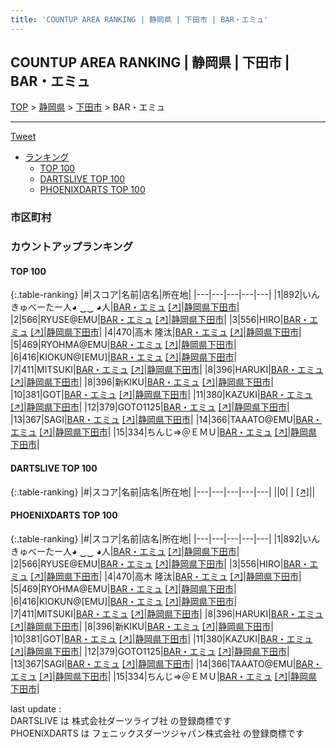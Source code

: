 ```yaml
---
title: 'COUNTUP AREA RANKING | 静岡県 | 下田市 | BAR・エミュ'
---
```

## COUNTUP AREA RANKING | 静岡県 | 下田市 | BAR・エミュ

[TOP](/darts/rank/) > [静岡県](/darts/rank/静岡県/) > [下田市](/darts/rank/静岡県/下田市/) > BAR・エミュ

___

<a href="https://twitter.com/share?ref_src=twsrc%5Etfw" data-text="COUNTUP AREA RANKING | 静岡県下田市BAR・エミュ" class="twitter-share-button" data-hashtags="DARTSLIVE,PHOENIXDARTS,darts,ダーツ" data-show-count="false">Tweet</a>

* [ランキング](#カウントアップランキング)
    * [TOP 100](#top-100)
    * [DARTSLIVE TOP 100](#dartslive-top-100)
    * [PHOENIXDARTS TOP 100](#phoenixdarts-top-100)

### 市区町村

<ul>

</ul>

### カウントアップランキング

#### TOP 100



{:.table-ranking}
|#|スコア|名前|店名|所在地|
|---|---|---|---|---|
|1|892|<span class="rank-name-pd">いんきゅべーたー人◕ ‿‿ ◕人</span>|<a href="/darts/rank/shops/8626.html">BAR・エミュ</a> <a href="https://vs.phoenixdarts.com/jp/shop/shopDetailInfo/s_8626?s_seq=8626">[↗]</a>|<a href="/darts/rank/静岡県/下田市">静岡県下田市</a>|
|2|566|<span class="rank-name-pd">RYUSE@EMU</span>|<a href="/darts/rank/shops/8626.html">BAR・エミュ</a> <a href="https://vs.phoenixdarts.com/jp/shop/shopDetailInfo/s_8626?s_seq=8626">[↗]</a>|<a href="/darts/rank/静岡県/下田市">静岡県下田市</a>|
|3|556|<span class="rank-name-pd">HIRO</span>|<a href="/darts/rank/shops/8626.html">BAR・エミュ</a> <a href="https://vs.phoenixdarts.com/jp/shop/shopDetailInfo/s_8626?s_seq=8626">[↗]</a>|<a href="/darts/rank/静岡県/下田市">静岡県下田市</a>|
|4|470|<span class="rank-name-pd"><span class="pro-icon-pd"></span>高木 隆汰</span>|<a href="/darts/rank/shops/8626.html">BAR・エミュ</a> <a href="https://vs.phoenixdarts.com/jp/shop/shopDetailInfo/s_8626?s_seq=8626">[↗]</a>|<a href="/darts/rank/静岡県/下田市">静岡県下田市</a>|
|5|469|<span class="rank-name-pd">RYOHMA@EMU</span>|<a href="/darts/rank/shops/8626.html">BAR・エミュ</a> <a href="https://vs.phoenixdarts.com/jp/shop/shopDetailInfo/s_8626?s_seq=8626">[↗]</a>|<a href="/darts/rank/静岡県/下田市">静岡県下田市</a>|
|6|416|<span class="rank-name-pd">KIOKUN@[EMU]</span>|<a href="/darts/rank/shops/8626.html">BAR・エミュ</a> <a href="https://vs.phoenixdarts.com/jp/shop/shopDetailInfo/s_8626?s_seq=8626">[↗]</a>|<a href="/darts/rank/静岡県/下田市">静岡県下田市</a>|
|7|411|<span class="rank-name-pd">MITSUKI</span>|<a href="/darts/rank/shops/8626.html">BAR・エミュ</a> <a href="https://vs.phoenixdarts.com/jp/shop/shopDetailInfo/s_8626?s_seq=8626">[↗]</a>|<a href="/darts/rank/静岡県/下田市">静岡県下田市</a>|
|8|396|<span class="rank-name-pd">HARUKI</span>|<a href="/darts/rank/shops/8626.html">BAR・エミュ</a> <a href="https://vs.phoenixdarts.com/jp/shop/shopDetailInfo/s_8626?s_seq=8626">[↗]</a>|<a href="/darts/rank/静岡県/下田市">静岡県下田市</a>|
|8|396|<span class="rank-name-pd">新KIKU</span>|<a href="/darts/rank/shops/8626.html">BAR・エミュ</a> <a href="https://vs.phoenixdarts.com/jp/shop/shopDetailInfo/s_8626?s_seq=8626">[↗]</a>|<a href="/darts/rank/静岡県/下田市">静岡県下田市</a>|
|10|381|<span class="rank-name-pd">GOT</span>|<a href="/darts/rank/shops/8626.html">BAR・エミュ</a> <a href="https://vs.phoenixdarts.com/jp/shop/shopDetailInfo/s_8626?s_seq=8626">[↗]</a>|<a href="/darts/rank/静岡県/下田市">静岡県下田市</a>|
|11|380|<span class="rank-name-pd">KAZUKI</span>|<a href="/darts/rank/shops/8626.html">BAR・エミュ</a> <a href="https://vs.phoenixdarts.com/jp/shop/shopDetailInfo/s_8626?s_seq=8626">[↗]</a>|<a href="/darts/rank/静岡県/下田市">静岡県下田市</a>|
|12|379|<span class="rank-name-pd">GOTO1125</span>|<a href="/darts/rank/shops/8626.html">BAR・エミュ</a> <a href="https://vs.phoenixdarts.com/jp/shop/shopDetailInfo/s_8626?s_seq=8626">[↗]</a>|<a href="/darts/rank/静岡県/下田市">静岡県下田市</a>|
|13|367|<span class="rank-name-pd">SAGI</span>|<a href="/darts/rank/shops/8626.html">BAR・エミュ</a> <a href="https://vs.phoenixdarts.com/jp/shop/shopDetailInfo/s_8626?s_seq=8626">[↗]</a>|<a href="/darts/rank/静岡県/下田市">静岡県下田市</a>|
|14|366|<span class="rank-name-pd">TAAATO@EMU</span>|<a href="/darts/rank/shops/8626.html">BAR・エミュ</a> <a href="https://vs.phoenixdarts.com/jp/shop/shopDetailInfo/s_8626?s_seq=8626">[↗]</a>|<a href="/darts/rank/静岡県/下田市">静岡県下田市</a>|
|15|334|<span class="rank-name-pd">ちんじ⇒＠ＥＭＵ</span>|<a href="/darts/rank/shops/8626.html">BAR・エミュ</a> <a href="https://vs.phoenixdarts.com/jp/shop/shopDetailInfo/s_8626?s_seq=8626">[↗]</a>|<a href="/darts/rank/静岡県/下田市">静岡県下田市</a>|


#### DARTSLIVE TOP 100



{:.table-ranking}
|#|スコア|名前|店名|所在地|
|---|---|---|---|---|
||0|<span class="rank-name-dl"> </span>|<a href="/darts/rank/shops/.html"></a> <a href="">[↗]</a>|<a href="/darts/rank//"></a>|


#### PHOENIXDARTS TOP 100



{:.table-ranking}
|#|スコア|名前|店名|所在地|
|---|---|---|---|---|
|1|892|<span class="rank-name-pd">いんきゅべーたー人◕ ‿‿ ◕人</span>|<a href="/darts/rank/shops/8626.html">BAR・エミュ</a> <a href="https://vs.phoenixdarts.com/jp/shop/shopDetailInfo/s_8626?s_seq=8626">[↗]</a>|<a href="/darts/rank/静岡県/下田市">静岡県下田市</a>|
|2|566|<span class="rank-name-pd">RYUSE@EMU</span>|<a href="/darts/rank/shops/8626.html">BAR・エミュ</a> <a href="https://vs.phoenixdarts.com/jp/shop/shopDetailInfo/s_8626?s_seq=8626">[↗]</a>|<a href="/darts/rank/静岡県/下田市">静岡県下田市</a>|
|3|556|<span class="rank-name-pd">HIRO</span>|<a href="/darts/rank/shops/8626.html">BAR・エミュ</a> <a href="https://vs.phoenixdarts.com/jp/shop/shopDetailInfo/s_8626?s_seq=8626">[↗]</a>|<a href="/darts/rank/静岡県/下田市">静岡県下田市</a>|
|4|470|<span class="rank-name-pd"><span class="pro-icon-pd"></span>高木 隆汰</span>|<a href="/darts/rank/shops/8626.html">BAR・エミュ</a> <a href="https://vs.phoenixdarts.com/jp/shop/shopDetailInfo/s_8626?s_seq=8626">[↗]</a>|<a href="/darts/rank/静岡県/下田市">静岡県下田市</a>|
|5|469|<span class="rank-name-pd">RYOHMA@EMU</span>|<a href="/darts/rank/shops/8626.html">BAR・エミュ</a> <a href="https://vs.phoenixdarts.com/jp/shop/shopDetailInfo/s_8626?s_seq=8626">[↗]</a>|<a href="/darts/rank/静岡県/下田市">静岡県下田市</a>|
|6|416|<span class="rank-name-pd">KIOKUN@[EMU]</span>|<a href="/darts/rank/shops/8626.html">BAR・エミュ</a> <a href="https://vs.phoenixdarts.com/jp/shop/shopDetailInfo/s_8626?s_seq=8626">[↗]</a>|<a href="/darts/rank/静岡県/下田市">静岡県下田市</a>|
|7|411|<span class="rank-name-pd">MITSUKI</span>|<a href="/darts/rank/shops/8626.html">BAR・エミュ</a> <a href="https://vs.phoenixdarts.com/jp/shop/shopDetailInfo/s_8626?s_seq=8626">[↗]</a>|<a href="/darts/rank/静岡県/下田市">静岡県下田市</a>|
|8|396|<span class="rank-name-pd">HARUKI</span>|<a href="/darts/rank/shops/8626.html">BAR・エミュ</a> <a href="https://vs.phoenixdarts.com/jp/shop/shopDetailInfo/s_8626?s_seq=8626">[↗]</a>|<a href="/darts/rank/静岡県/下田市">静岡県下田市</a>|
|8|396|<span class="rank-name-pd">新KIKU</span>|<a href="/darts/rank/shops/8626.html">BAR・エミュ</a> <a href="https://vs.phoenixdarts.com/jp/shop/shopDetailInfo/s_8626?s_seq=8626">[↗]</a>|<a href="/darts/rank/静岡県/下田市">静岡県下田市</a>|
|10|381|<span class="rank-name-pd">GOT</span>|<a href="/darts/rank/shops/8626.html">BAR・エミュ</a> <a href="https://vs.phoenixdarts.com/jp/shop/shopDetailInfo/s_8626?s_seq=8626">[↗]</a>|<a href="/darts/rank/静岡県/下田市">静岡県下田市</a>|
|11|380|<span class="rank-name-pd">KAZUKI</span>|<a href="/darts/rank/shops/8626.html">BAR・エミュ</a> <a href="https://vs.phoenixdarts.com/jp/shop/shopDetailInfo/s_8626?s_seq=8626">[↗]</a>|<a href="/darts/rank/静岡県/下田市">静岡県下田市</a>|
|12|379|<span class="rank-name-pd">GOTO1125</span>|<a href="/darts/rank/shops/8626.html">BAR・エミュ</a> <a href="https://vs.phoenixdarts.com/jp/shop/shopDetailInfo/s_8626?s_seq=8626">[↗]</a>|<a href="/darts/rank/静岡県/下田市">静岡県下田市</a>|
|13|367|<span class="rank-name-pd">SAGI</span>|<a href="/darts/rank/shops/8626.html">BAR・エミュ</a> <a href="https://vs.phoenixdarts.com/jp/shop/shopDetailInfo/s_8626?s_seq=8626">[↗]</a>|<a href="/darts/rank/静岡県/下田市">静岡県下田市</a>|
|14|366|<span class="rank-name-pd">TAAATO@EMU</span>|<a href="/darts/rank/shops/8626.html">BAR・エミュ</a> <a href="https://vs.phoenixdarts.com/jp/shop/shopDetailInfo/s_8626?s_seq=8626">[↗]</a>|<a href="/darts/rank/静岡県/下田市">静岡県下田市</a>|
|15|334|<span class="rank-name-pd">ちんじ⇒＠ＥＭＵ</span>|<a href="/darts/rank/shops/8626.html">BAR・エミュ</a> <a href="https://vs.phoenixdarts.com/jp/shop/shopDetailInfo/s_8626?s_seq=8626">[↗]</a>|<a href="/darts/rank/静岡県/下田市">静岡県下田市</a>|


<div class="footer border-top border-gray-light mt-5 pt-3 text-right text-gray">
    last update : <span style="font-weight: italic" id="foot_last_modified"></span><br />
    DARTSLIVE は 株式会社ダーツライブ社 の登録商標です<br />
    PHOENIXDARTS は フェニックスダーツジャパン株式会社 の登録商標です<br />
</div>

<script src="https://cdnjs.cloudflare.com/ajax/libs/jquery.tablesorter/2.31.3/js/jquery.tablesorter.min.js" integrity="sha512-qzgd5cYSZcosqpzpn7zF2ZId8f/8CHmFKZ8j7mU4OUXTNRd5g+ZHBPsgKEwoqxCtdQvExE5LprwwPAgoicguNg==" crossorigin="anonymous" referrerpolicy="no-referrer"></script>
<link rel="stylesheet" href="https://cdnjs.cloudflare.com/ajax/libs/jquery.tablesorter/2.31.3/css/theme.default.min.css" integrity="sha512-wghhOJkjQX0Lh3NSWvNKeZ0ZpNn+SPVXX1Qyc9OCaogADktxrBiBdKGDoqVUOyhStvMBmJQ8ZdMHiR3wuEq8+w==" crossorigin="anonymous" referrerpolicy="no-referrer" />
<script>
$(function() {
    $(".table-ranking").tablesorter({sortList:[[0, 0]]});
    $("#foot_last_modified").text(formatDate(new Date(document.lastModified), 'yyyy-MM-dd HH:mm:ss'));
});
</script>

<script async src="https://platform.twitter.com/widgets.js" charset="utf-8"></script>